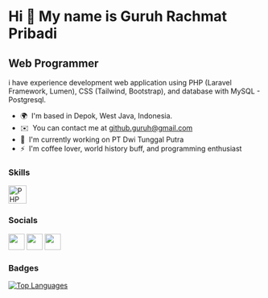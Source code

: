 Hi 👋 My name is Guruh Rachmat Pribadi
======================================

Web Programmer
--------------

i have experience development web application using PHP (Laravel Framework, Lumen), CSS (Tailwind, Bootstrap), and database with MySQL - Postgresql.

* 🌍  I'm based in Depok, West Java, Indonesia.
* ✉️  You can contact me at [github.guruh@gmail.com](mailto:github.guruh@gmail.com)
* 🚀  I'm currently working on PT Dwi Tunggal Putra
* ⚡  I'm coffee lover, world history buff, and programming enthusiast

### Skills

<p align="left"><a href="https://www.php.net/" target="_blank" rel="noreferrer"><img src="https://cdn.jsdelivr.net/gh/devicons/devicon/icons/php/php-plain.svg" width="36" height="36" alt="PHP" /></a>


### Socials

<p align="left">
<a href="https://www.github.com/rp-guruh" target="_blank" rel="noreferrer"><img src="https://raw.githubusercontent.com/danielcranney/readme-generator/main/public/icons/socials/github.svg" width="32" height="32" /></a>
<a href="http://www.instagram.com/grchmat" target="_blank" rel="noreferrer"><img src="https://raw.githubusercontent.com/danielcranney/readme-generator/main/public/icons/socials/instagram.svg" width="32" height="32" /></a>
<a href="https://www.linkedin.com/in/guruh-rachmat-pribadi-8a7a081b3/" target="_blank" rel="noreferrer"><img src="https://raw.githubusercontent.com/danielcranney/readme-generator/main/public/icons/socials/linkedin.svg" width="32" height="32" /></a>
</p>

### Badges

<a href="https://github.com/rp-guruh" align="left"><img src="https://github-readme-stats.vercel.app/api/top-langs/?username=rp-guruh&langs_count=10&title_color=3382ed&text_color=ffffff&icon_color=3382ed&bg_color=1c1917&hide_border=true&locale=en&custom_title=Top%20%Languages" alt="Top Languages" /></a>

